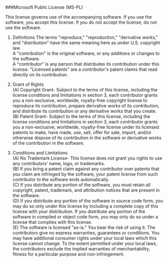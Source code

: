 ﻿###Microsoft Public License (MS-PL)

This license governs use of the accompanying software. If you use the software, you
accept this license. If you do not accept the license, do not use the software.

1. Definitions
The terms "reproduce," "reproduction," "derivative works," and "distribution" have the
same meaning here as under U.S. copyright law.  
A "contribution" is the original software, or any additions or changes to the software.  
A "contributor" is any person that distributes its contribution under this license.
"Licensed patents" are a contributor's patent claims that read directly on its contribution.

2. Grant of Rights  
(A) Copyright Grant- Subject to the terms of this license, including the license conditions and limitations in section 3, each contributor grants you a non-exclusive, worldwide, royalty-free copyright license to reproduce its contribution, prepare derivative works of its contribution, and distribute its contribution or any derivative works that you create.  
(B) Patent Grant- Subject to the terms of this license, including the license conditions and limitations in section 3, each contributor grants you a non-exclusive, worldwide, royalty-free license under its licensed patents to make, have made, use, sell, offer for sale, import, and/or otherwise dispose of its contribution in the software or derivative works of the contribution in the software.

3. Conditions and Limitations  
(A) No Trademark License- This license does not grant you rights to use any contributors' name, logo, or trademarks.  
(B) If you bring a patent claim against any contributor over patents that you claim are infringed by the software, your patent license from such contributor to the software ends automatically.  
(C) If you distribute any portion of the software, you must retain all copyright, patent, trademark, and attribution notices that are present in the software.  
(D) If you distribute any portion of the software in source code form, you may do so only under this license by including a complete copy of this license with your distribution. If you distribute any portion of the software in compiled or object code form, you may only do so under a license that complies with this license.  
(E) The software is licensed "as-is." You bear the risk of using it. The contributors give no express warranties, guarantees or conditions. You may have additional consumer rights under your local laws which this license cannot change. To the extent permitted under your local laws, the contributors exclude the implied warranties of merchantability, fitness for a particular purpose and non-infringement.